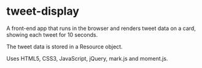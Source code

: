 # tweet-display

A front-end app that runs in the browser and renders tweet data on a card, showing each tweet for 10 seconds.

The tweet data is stored in a Resource object.

Uses HTML5, CSS3, JavaScript, jQuery, mark.js and moment.js.
